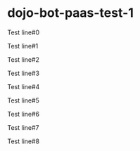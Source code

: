 # dojo-bot-paas-test-1

Test line#0

Test line#1

Test line#2

Test line#3

Test line#4

Test line#5

Test line#6

Test line#7

Test line#8
